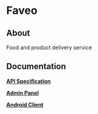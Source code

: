 # Faveo

## About

Food and product delivery service


## Documentation

**[API Specification](./API%20Specification/Documentation.md)**

**[Admin Panel](./Admin%20Panel/Documentation.md)**

**[Android Client](./Android%20Client/Documentation.md)**

